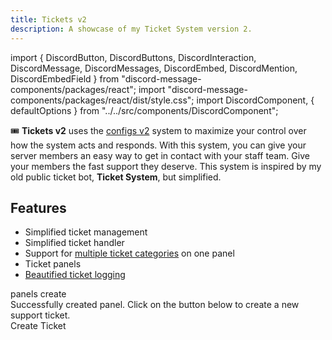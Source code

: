 ```yaml
---
title: Tickets v2
description: A showcase of my Ticket System version 2.
---
```

import {
  DiscordButton,
  DiscordButtons,
  DiscordInteraction,
  DiscordMessage,
  DiscordMessages,
  DiscordEmbed,
  DiscordMention,
  DiscordEmbedField
} from "discord-message-components/packages/react";
import "discord-message-components/packages/react/dist/style.css";
import DiscordComponent, { defaultOptions } from "../../src/components/DiscordComponent";

🎟️ **Tickets v2** uses the [configs v2](./configs-v2.md) system to maximize your control over how the system acts and responds. With this system, you can give your server members an easy way to get in contact with your staff team. Give your members the fast support they deserve. This system is inspired by my old public ticket bot, **Ticket System**, but simplified.

## Features

- Simplified ticket management
- Simplified ticket handler
- Support for [multiple ticket categories](#ticket-categories) on one panel
- Ticket panels
- [Beautified ticket logging](#ticket-logging)

<DiscordComponent>
  <DiscordMessage author="Bot" avatar="blue">
  <div slot="interactions">
    <DiscordInteraction profile="nziie" command>
      panels create
    </DiscordInteraction>
  </div>
    <DiscordEmbed borderColor="#2ecc71" embedTitle="Success">
      Successfully created panel.
    </DiscordEmbed>
  </DiscordMessage>
  <DiscordMessage author="Bot" avatar="blue">
    <DiscordEmbed borderColor="#5865f2" embedTitle="Support Tickets" authorIcon="/img/nziiedev.png" authorName="Nziie Development">
      Click on the button below to create a new support ticket.
    </DiscordEmbed>
  <div slot="actions">
    <DiscordButtons>
      <DiscordButton type="primary">Create Ticket</DiscordButton>
    </DiscordButtons>
  </div>
  </DiscordMessage>
</DiscordComponent>